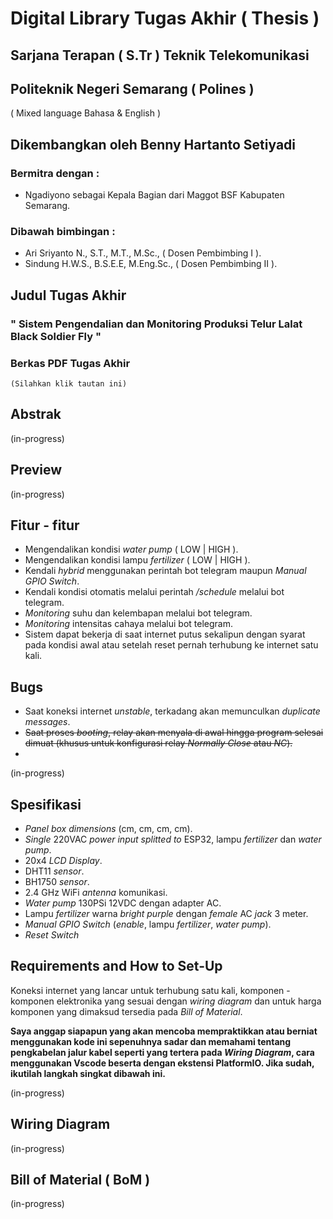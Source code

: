 # Digital Library Tugas Akhir ( Thesis )
## Sarjana Terapan ( S.Tr ) Teknik Telekomunikasi
## Politeknik Negeri Semarang ( Polines )
( Mixed language Bahasa & English )


## Dikembangkan oleh Benny Hartanto Setiyadi
### Bermitra dengan :
- Ngadiyono sebagai Kepala Bagian dari Maggot BSF Kabupaten Semarang.
### Dibawah bimbingan :
- Ari Sriyanto N., S.T., M.T., M.Sc., ( Dosen Pembimbing I ).
- Sindung H.W.S., B.S.E.E, M.Eng.Sc., ( Dosen Pembimbing II ).

## Judul Tugas Akhir
  ### " Sistem Pengendalian dan Monitoring Produksi Telur Lalat Black Soldier Fly "
  ### Berkas PDF Tugas Akhir
    (Silahkan klik tautan ini)

## Abstrak
(in-progress)
## Preview
(in-progress)
## Fitur - fitur
- Mengendalikan kondisi _water pump_ ( LOW | HIGH ).
- Mengendalikan kondisi lampu _fertilizer_ ( LOW | HIGH ).
- Kendali _hybrid_ menggunakan perintah bot telegram maupun _Manual GPIO Switch_.
- Kendali kondisi otomatis melalui perintah _/schedule_ melalui bot telegram.
- _Monitoring_ suhu dan kelembapan melalui bot telegram.
- _Monitoring_ intensitas cahaya melalui bot telegram.
- Sistem dapat bekerja di saat internet putus sekalipun dengan syarat pada kondisi awal atau setelah reset pernah terhubung ke internet satu kali.

## Bugs
- Saat koneksi internet _unstable_, terkadang akan memunculkan _duplicate messages_.
- ~~Saat proses _booting_, relay akan menyala di awal hingga program selesai dimuat (khusus untuk konfigurasi relay _Normally Close_ atau _NC_).~~
- 
(in-progress)
## Spesifikasi
- _Panel box dimensions_ (cm, cm, cm, cm).
- _Single_ 220VAC _power input splitted to_ ESP32, lampu _fertilizer_ dan _water pump_.
- 20x4 _LCD Display_.
- DHT11 _sensor_.
- BH1750 _sensor_.
- 2.4 GHz WiFi _antenna_ komunikasi.
- _Water pump_ 130PSi 12VDC dengan adapter AC.
- Lampu _fertilizer_ warna _bright purple_ dengan _female_ AC _jack_ 3 meter.
- _Manual GPIO Switch_ (_enable_, lampu _fertilizer_, _water pump_).
- _Reset Switch_

## Requirements and How to Set-Up
Koneksi internet yang lancar untuk terhubung satu kali, komponen - komponen elektronika yang sesuai dengan _wiring diagram_ dan untuk harga komponen yang dimaksud tersedia pada _Bill of Material_.

**Saya anggap siapapun yang akan mencoba mempraktikkan atau berniat menggunakan kode ini sepenuhnya sadar dan memahami tentang pengkabelan jalur kabel seperti yang tertera pada _Wiring Diagram_, cara menggunakan Vscode beserta dengan ekstensi PlatformIO. Jika sudah, ikutilah langkah singkat dibawah ini.**

(in-progress)
## Wiring Diagram
(in-progress)
## Bill of Material ( BoM )
(in-progress)